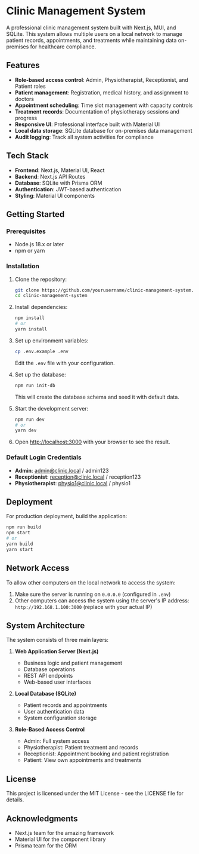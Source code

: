# Clinic Management System

A professional clinic management system built with Next.js, MUI, and SQLite. This system allows multiple users on a local network to manage patient records, appointments, and treatments while maintaining data on-premises for healthcare compliance.

## Features

- **Role-based access control**: Admin, Physiotherapist, Receptionist, and Patient roles
- **Patient management**: Registration, medical history, and assignment to doctors
- **Appointment scheduling**: Time slot management with capacity controls
- **Treatment records**: Documentation of physiotherapy sessions and progress
- **Responsive UI**: Professional interface built with Material UI
- **Local data storage**: SQLite database for on-premises data management
- **Audit logging**: Track all system activities for compliance

## Tech Stack

- **Frontend**: Next.js, Material UI, React
- **Backend**: Next.js API Routes
- **Database**: SQLite with Prisma ORM
- **Authentication**: JWT-based authentication
- **Styling**: Material UI components

## Getting Started

### Prerequisites

- Node.js 18.x or later
- npm or yarn

### Installation

1. Clone the repository:
   ```bash
   git clone https://github.com/yourusername/clinic-management-system.git
   cd clinic-management-system
   ```

2. Install dependencies:
   ```bash
   npm install
   # or
   yarn install
   ```

3. Set up environment variables:
   ```bash
   cp .env.example .env
   ```
   Edit the `.env` file with your configuration.

4. Set up the database:
   ```bash
   npm run init-db
   ```
   This will create the database schema and seed it with default data.

5. Start the development server:
   ```bash
   npm run dev
   # or
   yarn dev
   ```

6. Open [http://localhost:3000](http://localhost:3000) with your browser to see the result.

### Default Login Credentials

- **Admin**: admin@clinic.local / admin123
- **Receptionist**: reception@clinic.local / reception123
- **Physiotherapist**: physio1@clinic.local / physio1

## Deployment

For production deployment, build the application:

```bash
npm run build
npm start
# or
yarn build
yarn start
```

## Network Access

To allow other computers on the local network to access the system:

1. Make sure the server is running on `0.0.0.0` (configured in `.env`)
2. Other computers can access the system using the server's IP address: `http://192.168.1.100:3000` (replace with your actual IP)

## System Architecture

The system consists of three main layers:

1. **Web Application Server (Next.js)**
   - Business logic and patient management
   - Database operations
   - REST API endpoints
   - Web-based user interfaces

2. **Local Database (SQLite)**
   - Patient records and appointments
   - User authentication data
   - System configuration storage

3. **Role-Based Access Control**
   - Admin: Full system access
   - Physiotherapist: Patient treatment and records
   - Receptionist: Appointment booking and patient registration
   - Patient: View own appointments and treatments

## License

This project is licensed under the MIT License - see the LICENSE file for details.

## Acknowledgments

- Next.js team for the amazing framework
- Material UI for the component library
- Prisma team for the ORM